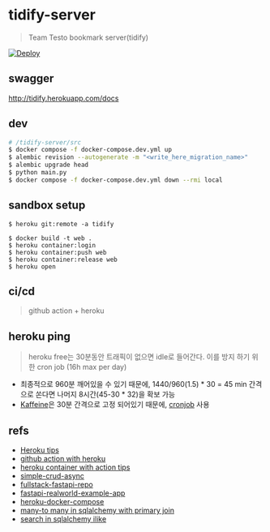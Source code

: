 # tidify-server
> Team Testo bookmark server(tidify)

[![Deploy](https://github.com/Nexters/tidify-server/actions/workflows/main.yml/badge.svg)](https://github.com/Nexters/tidify-server/actions/workflows/main.yml)

## swagger

http://tidify.herokuapp.com/docs

## dev
```bash
# /tidify-server/src
$ docker compose -f docker-compose.dev.yml up
$ alembic revision --autogenerate -m "<write_here_migration_name>" 
$ alembic upgrade head
$ python main.py
$ docker compose -f docker-compose.dev.yml down --rmi local 
```

## sandbox setup
```
$ heroku git:remote -a tidify
```

```
$ docker build -t web .
$ heroku container:login
$ heroku container:push web
$ heroku container:release web
$ heroku open
```

## ci/cd
> github action + heroku


## heroku ping
> heroku free는 30분동안 트래픽이 없으면 idle로 들어간다. 이를 방지 하기 위한 cron job (16h max per day)

- 최종적으로 960분 깨어있을 수 있기 때문에, 1440/960(1.5) * 30 = 45 min 간격으로 쏜다면 나머지 8시간(45-30 * 32)을 확보 가능
- [Kaffeine](https://kaffeine.herokuapp.com/)은 30분 간격으로 고정 되어있기 때문에, [cronjob](https://cron-job.org/) 사용


## refs
- [Heroku tips](https://towardsdatascience.com/how-to-deploy-your-fastapi-app-on-heroku-for-free-8d4271a4ab9)
- [github action with heroku](https://jarmos.netlify.app/posts/using-github-actions-to-deploy-a-fastapi-project-to-heroku/)
- [heroku container with action tips](https://github.com/AkhileshNS/heroku-deploy/issues/45)
- [simple-crud-async](https://github.com/testdrivenio/fastapi-crud-async)
- [fullstack-fastapi-repo](https://github.com/tiangolo/full-stack-fastapi-postgresql)
- [fastapi-realworld-example-app](https://github.com/nsidnev/fastapi-realworld-example-app)
- [heroku-docker-compose](https://devcenter.heroku.com/articles/local-development-with-docker-compose)
- [many-to many in sqlalchemy with primary join](https://stackoverflow.com/questions/47327410/sqlalchemy-relationship-with-secondary-table-joining-behaviour-changes-between-l)
- [search in sqlalchemy ilike](https://wikidocs.net/81067#_4)